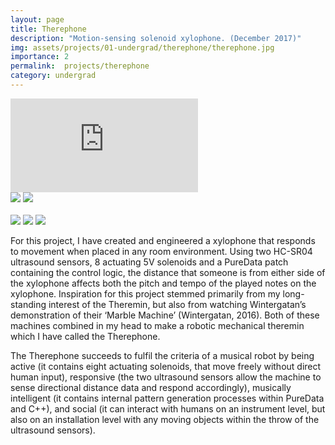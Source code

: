 ```yaml
---
layout: page
title: Therephone
description: "Motion-sensing solenoid xylophone. (December 2017)"
img: assets/projects/01-undergrad/therephone/therephone.jpg
importance: 2
permalink:  projects/therephone
category: undergrad
---
```



<div class="row">
    <div class="col-sm mt-3 mt-md-0">
        <div class ="embed-responsive embed-responsive-16by9"><iframe src="https://player.vimeo.com/video/419616191?title=0&amp;byline=0&amp;portrait=0&amp;color=ffffff" frameborder="0" webkitallowfullscreen mozallowfullscreen allowfullscreen></iframe></div>
    </div>
</div>
<div class="caption">
    <a href="https://bela.io/"><img src="https://img.shields.io/badge/Platform-Bela-yellow?style=flat-square&logo=arduino&logoColor=white"></a>
    <a href="https://puredata.info/"><img src="https://img.shields.io/badge/Environment-PureData-orange?style=flat-square&logo=max&logoColor=white"></a>
    <!-- <a href="https://github.com/sambilbow/bandar/"><img src="https://img.shields.io/badge/Code-GitHub-blue?style=flat-square&logo=github&logoColor=white"></a> -->
    <br>
    <br>
    <a href="https://www.sussex.ac.uk/study/modules/undergraduate/2019/W3093-generative-arts-and-musical-machines"><img src="https://img.shields.io/badge/Module-Generative Art and Musical Machines-red?style=flat-square&logo=todoist&logoColor=white"></a>
    <a href="../assets/projects/01-undergrad/therephone/journal.pdf"><img src="https://img.shields.io/badge/Coursework-Journal-green?style=flat-square&logo=readthedocs&logoColor=white"></a>
    <a href="../assets/projects/01-undergrad/therephone/essay.pdf"><img src="https://img.shields.io/badge/Coursework-Essay-green?style=flat-square&logo=readthedocs&logoColor=white"></a>
</div>


For this project, I have created and engineered a xylophone that responds to movement when placed  in  any  room  environment.  Using  two  HC-SR04  ultrasound  sensors,  8  actuating  5V solenoids  and  a  PureData  patch  containing  the  control  logic,  the  distance  that  someone  is from either side of  the xylophone affects both the pitch and tempo of  the played notes on the xylophone.  Inspiration  for  this  project  stemmed  primarily  from  my  long-standing  interest  of  the   Theremin,   but   also   from   watching   Wintergatan’s   demonstration   of    their   ‘Marble Machine’  (Wintergatan,  2016).    Both  of   these  machines  combined  in  my  head  to  make  a robotic mechanical theremin which I have called the Therephone.

The Therephone succeeds to fulfil the criteria of  a musical robot by being active (it contains eight  actuating  solenoids,  that  move  freely  without  direct  human  input),  responsive  (the  two ultrasound  sensors  allow  the  machine  to  sense  directional  distance  data  and  respond accordingly),  musically  intelligent  (it  contains  internal  pattern  generation  processes  within PureData and C++), and social (it can interact with humans on an instrument level, but also on an installation level with any moving objects within the throw of  the ultrasound sensors).